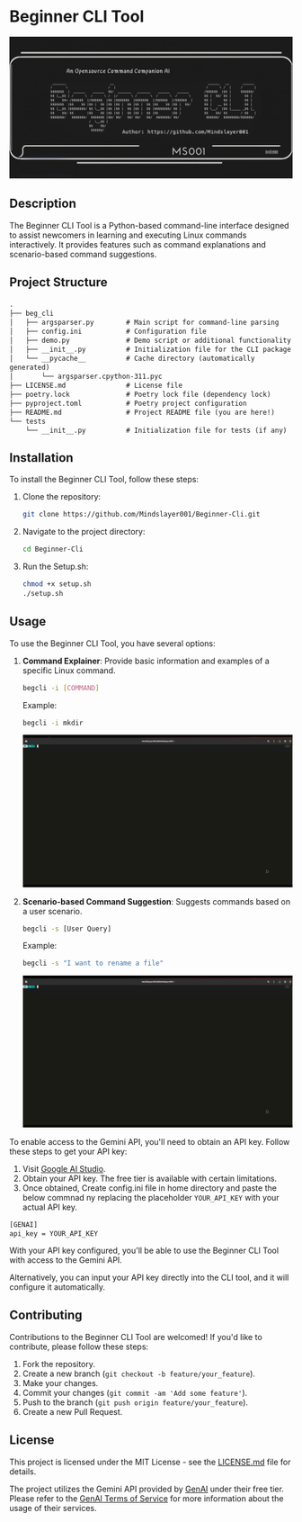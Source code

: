 
# Beginner CLI Tool
![Alt text](Assests/newBegcli.png "Beg-cli Thumbnail")


## Description

The Beginner CLI Tool is a Python-based command-line interface designed to assist newcomers in learning and executing Linux commands interactively. It provides features such as command explanations and scenario-based command suggestions.

## Project Structure

```
.
├── beg_cli
│   ├── argsparser.py        # Main script for command-line parsing
│   ├── config.ini           # Configuration file
│   ├── demo.py              # Demo script or additional functionality
│   ├── __init__.py          # Initialization file for the CLI package
│   └── __pycache__          # Cache directory (automatically generated)
│       └── argsparser.cpython-311.pyc
├── LICENSE.md               # License file
├── poetry.lock              # Poetry lock file (dependency lock)
├── pyproject.toml           # Poetry project configuration
├── README.md                # Project README file (you are here!)
└── tests
    └── __init__.py          # Initialization file for tests (if any)
```

## Installation

To install the Beginner CLI Tool, follow these steps:

1. Clone the repository:

    ```bash
    git clone https://github.com/Mindslayer001/Beginner-Cli.git
    ```

2. Navigate to the project directory:

    ```bash
    cd Beginner-Cli
    ```

3. Run the Setup.sh:

    ```bash
    chmod +x setup.sh
    ./setup.sh
    ```

## Usage

To use the Beginner CLI Tool, you have several options:

1. **Command Explainer**: Provide basic information and examples of a specific Linux command.
   
    ```bash
    begcli -i [COMMAND]
    ```
   
    Example:
   
    ```bash
    begcli -i mkdir
    ```
    
    ![Alt text](Assests/command.gif "Command-line demo")

2. **Scenario-based Command Suggestion**: Suggests commands based on a user scenario.
   
    ```bash
    begcli -s [User Query]
    ```
   
    Example:
   
    ```bash
    begcli -s "I want to rename a file"
    ```
    ![Alt text](Assests/scenario.gif "Scenario-based demo")

To enable access to the Gemini API, you'll need to obtain an API key. Follow these steps to get your API key:

1. Visit [Google AI Studio](https://aistudio.google.com/app/apikey).
2. Obtain your API key. The free tier is available with certain limitations.
3. Once obtained, Create config.ini file in home directory and paste the below commnad ny replacing the placeholder `YOUR_API_KEY` with your actual API key.

```
[GENAI]
api_key = YOUR_API_KEY
```

With your API key configured, you'll be able to use the Beginner CLI Tool with access to the Gemini API.

Alternatively, you can input your API key directly into the CLI tool, and it will configure it automatically.

## Contributing

Contributions to the Beginner CLI Tool are welcomed! If you'd like to contribute, please follow these steps:

1. Fork the repository.
2. Create a new branch (`git checkout -b feature/your_feature`).
3. Make your changes.
4. Commit your changes (`git commit -am 'Add some feature'`).
5. Push to the branch (`git push origin feature/your_feature`).
6. Create a new Pull Request.

## License

This project is licensed under the MIT License - see the [LICENSE.md](LICENSE.md) file for details.

The project utilizes the Gemini API provided by [GenAI](https://ai.google.dev) under their free tier. Please refer to the [GenAI Terms of Service](https://ai.google.dev/docs) for more information about the usage of their services.

